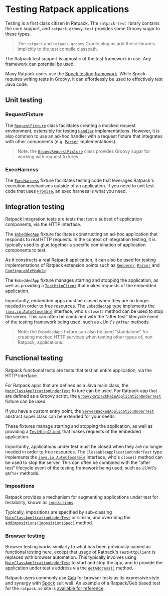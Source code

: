 # Testing Ratpack applications

Testing is a first class citizen in Ratpack.
The `ratpack-test` library contains the core support, and `ratpack-groovy-test` provides some Groovy sugar to these types.

> The `ratpack` and `ratpack-groovy` Gradle plugins add these libraries implicitly to the test compile classpath.

The Ratpack test support is agnostic of the test framework in use.
Any framework can potential be used.

Many Ratpack users use the [Spock testing framework](http://spockframework.org).
While Spock requires writing tests in Groovy, it can effortlessly be used to effectively test Java code.

## Unit testing

### RequestFixture

The [`RequestFixture`](api/ratpack/test/handling/RequestFixture.html#handle-ratpack.handling.Handler-ratpack.exec.func.Action-) class
facilitates creating a mocked request environment, ostensibly for testing [`Handler`](api/ratpack/handling/Handler.html) implementations.
However, it is also common to use an ad-hoc handler with a request fixture that integrates with other components (e.g. [`Parser`](api/ratpack/parse/Parser.html) implementations).

> Note: the [`GroovyRequestFixture`](api/ratpack/groovy/test/handling/GroovyRequestFixture.html) class provides Groovy sugar for working with request fixtures.
 
### ExecHarness

The [`ExecHarness`](api/ratpack/test/exec/ExecHarness.html) fixture facilitates testing code that leverages Ratpack's execution mechanisms outside of an application.
If you need to unit test code that uses [`Promise`](api/ratpack/exec/Promise.html), an exec harness is what you need.

## Integration testing

Ratpack integration tests are tests that test a subset of application components, via the HTTP interface.
 
The [`EmbeddedApp`](api/ratpack/test/embed/EmbeddedApp.html) fixture facilitates constructing an ad-hoc application that responds to real HTTP requests.
In the context of integration testing, it is typically used to glue together a specific combination of application components to test.

As it constructs a real Ratpack application, it can also be used for testing implementations of Ratpack extension points such as [`Renderer`](api/ratpack/render/Renderer.html), [`Parser`](api/ratpack/parse/Parser.html) and [`ConfigurableModule`](api/ratpack/guice/ConfigurableModule.html).

The `EmbeddedApp` fixture manages starting and stopping the application, as well as providing a [`TestHttpClient`](api/ratpack/test/http/TestHttpClient.html) that makes requests of the embedded application.

Importantly, embedded apps must be closed when they are no longer needed in order to free resources.
The `EmbeddedApp` type implements the [`java.io.AutoCloseable`](https://docs.oracle.com/javase/8/docs/api/java/lang/AutoCloseable.html) interface, who's `close()` method can be used to stop the server.
This can often be combined with the “after test” lifecycle event of the testing framework being used, such as JUnit's `@After` methods.

> Note: the `EmbeddedApp` fixture can also be used “standalone” for creating mocked HTTP services when testing other types of, non Ratpack, applications.  

## Functional testing

Ratpack functional tests are tests that test an entire application, via the HTTP interface.

For Ratpack apps that are defined as a Java main class, the [`MainClassApplicationUnderTest`](api/ratpack/test/MainClassApplicationUnderTest.html) fixture can be used.
For Ratpack app that are defined as a Groovy script, the [`GroovyRatpackMainApplicationUnderTest`](api/ratpack/groovy/test/GroovyRatpackMainApplicationUnderTest.html) fixture can be used.

If you have a custom entry point, the [`ServerBackedApplicationUnderTest`](api/ratpack/test/ServerBackedApplicationUnderTest.html) abstract super class can be extended for your needs.

These fixtures manage starting and stopping the application, as well as providing a [`TestHttpClient`](api/ratpack/test/http/TestHttpClient.html) that makes requests of the embedded application.

Importantly, applications under test must be closed when they are no longer needed in order to free resources.
The `CloseableApplicationUnderTest` type implements the [`java.io.AutoCloseable`](https://docs.oracle.com/javase/8/docs/api/java/lang/AutoCloseable.html) interface, who's `close()` method can be used to stop the server.
This can often be combined with the “after test” lifecycle event of the testing framework being used, such as JUnit's `@After` methods. 

### Impositions
 
Ratpack provides a mechanism for augmenting applications under test for testability, known as [`impositions`](api/ratpack/impose/Impositions.html).

Typically, impositions are specified by sub-classing [`MainClassApplicationUnderTest`](api/ratpack/test/MainClassApplicationUnderTest.html) or similar, and overriding the 
[`addImpositions(ImpositionsSpec)`](api/ratpack/test/ServerBackedApplicationUnderTest.html#addImpositions-ratpack.impose.ImpositionsSpec-) method.
 
### Browser testing

Browser testing works similarly to what has been previously named as functional testing here, except that usage of Ratpack's `TestHttpClient` is replaced with browser automation.
This typically involves using [`MainClassApplicationUnderTest`](api/ratpack/test/MainClassApplicationUnderTest.html) to start and stop the app, 
and to provide the application under test's address via the [`getAddress()`](api/ratpack/test/ApplicationUnderTest.html#getAddress--) method.

Ratpack users commonly use [Geb](http://www.gebish.org/) for browser tests as its expressive style and synergy with [Spock](http://spockframework.org) suit well. 
An example of a Ratpack/Geb based test for the `ratpack.io` site is [available for reference](https://github.com/ratpack/ratpack/blob/master/ratpack-site/src/browserTest/groovy/ratpack/site/SiteBrowserSmokeSpec.groovy).
